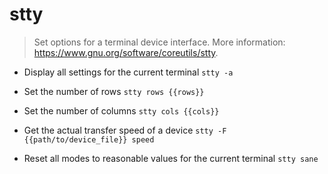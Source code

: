# stty
> Set options for a terminal device interface.
> More information: <https://www.gnu.org/software/coreutils/stty>.

- Display all settings for the current terminal
`stty -a`

- Set the number of rows
`stty rows {{rows}}`

- Set the number of columns
`stty cols {{cols}}`

- Get the actual transfer speed of a device
`stty -F {{path/to/device_file}} speed`

- Reset all modes to reasonable values for the current terminal
`stty sane`
